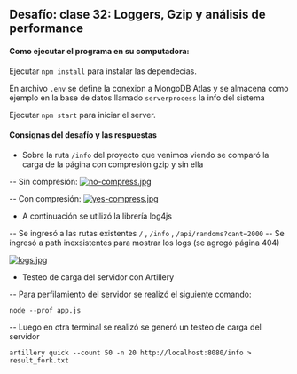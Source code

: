 ## Desafío: clase 32: Loggers, Gzip y análisis de performance
#### Como ejecutar el programa en su computadora:

Ejecutar `npm install` para instalar las dependecias.

En archivo `.env` se define la conexion a MongoDB Atlas y se almacena como ejemplo
en la base de datos llamado `serverprocess` la info del sistema

Ejecutar `npm start` para iniciar el server.

#### Consignas del desafío y las respuestas

* Sobre la ruta `/info` del proyecto que venimos viendo se comparó la carga de la página con compresión gzip y sin ella

-- Sin compresión:
[![no-compress.jpg](https://i.postimg.cc/FzVxmD6C/no-compress.jpg)](https://postimg.cc/gLrhHqm3)

-- Con compresión:
[![yes-compress.jpg](https://i.postimg.cc/ydXRSWTk/yes-compress.jpg)](https://postimg.cc/XGqqRjmb)


* A continuación se utilizó la librería log4js

-- Se ingresó a las rutas existentes `/` , `/info` , `/api/randoms?cant=2000`
-- Se ingresó a path inexsistentes para mostrar los logs (se agregó página 404)

[![logs.jpg](https://i.postimg.cc/4x3NBxRH/logs.jpg)](https://postimg.cc/SJwhKqsm)


* Testeo de carga del servidor con Artillery

-- Para perfilamiento del servidor se realizó el siguiente comando:
```
node --prof app.js
```
-- Luego en otra terminal se realizó se generó un testeo de carga del servidor
```
artillery quick --count 50 -n 20 http://localhost:8080/info > result_fork.txt
```

